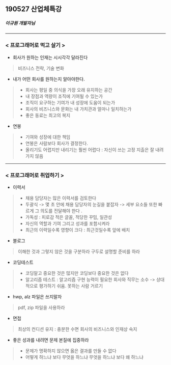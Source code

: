 ## 190527 산업체특강 
##### 이규원 개발자님
------------
### < 프로그래머로 먹고 살기  >


* 회사가 원하는 인재는 시시각각 달라진다
> 비즈니스 전략, 기술 변화

* 내가 어떤 회사를 원하는지 알아야한다.
> - 회사는 평일 중 의식을 가장 오래 유지하는 공간
> - 내 장점과 역량이 조직에 기여될 수 있는가 
> - 조직이 요구하는 기여가 내 성장에 도움이 되는가
> - 회사의 비즈니스와 문화는 내 가치관과 얼마나 일치하는가
> - 좋은 동료는 최고의 복지


* 연봉
> - 기여와 성장에 대한 책임
> - 연봉은 사람보다 회사가 결정한다.
> - 올리기도 어렵지만 내리기는 훨씬 어렵다 : 자신이 쓰는 고정 지출은 잘 내려가지 않음 


------------

### < 프로그래머로 취업하기 >

* 이력서
> - 채용 담당자는 많은 이력서를 검토한다
> - 두괄식
> -> 몇 초 안에 채용 담당자의 눈길을 붙잡자
> -> 세부 요소들 또한 빠르게 그 의도를 전달해야 한다 .
> - 가독성 : 피로감 적은 글꼴, 적당한 꾸밈, 일관성
> - 자신의 역할과 기여 그리고 성과를 포함시켜라
> - 최근의 이력일수록 영향이 크다 : 최근것일수록 앞에 배치

* 블로그
> 이해한 것과 그렇지 않은 것을 구분하라
> 구두로 설명할 준비를 하라 

* 코딩테스트
> - 코딩말고 중요한 것은 많지만 코딩보다 중요한 것은 없다
> -  알고리즘 테스트 : 알고리즘 구현 능력이 필요한 회사와 직무는 소수 -> 상대적으로 평가하기 쉬움. 못하는 사람 거르기
   
*  hwp, alz 파일은 쓰지말자   
> pdf, zip 파일을 사용하라 
   
* 면접
> 최상의 컨디션 유지 : 충분한 수면
> 회사의 비즈니스와 인재상 숙지

* 좋은 성과를 내려면 문제 본질에 집중하라
> - 문제가 명확하지 않으면 옳은 결과를 만들 수 없다
> - 어떻게 하느냐 보다 무엇을 하느냐 무엇을 하느냐 보다 왜 하느냐

